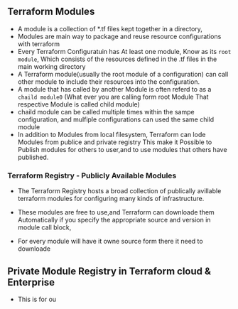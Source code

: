 ## Terraform Modules
- A module is a collection of *.tf files kept together in a directory,
- Modules are main way to package and reuse resource configurations with terraform 
- Every Terraform Configuratuin has At least one module, Know as its `root module`, Which consists of the resources defined in the .tf files in the main working directory 
- A Terraform module(usually the root module of a configuration) can call other module to include their resources into the configuration.
- A module that has called by another Module is often referd to as a `chaild module0` (What ever you are calling form root Module That respective Module is called child module)
- chaild module can be called multiple times within the sampe configuration, and mulfiple configurations can used the same child module
- In addition to Modules from local filesystem, Terraform can lode Modules from publice and private registry
This make it Possible to Publish modules for others to user,and to use modules that others have published.

### Terraform Registry - Publicly Available Modules
- The Terraform Registry hosts a broad collection of publically avillable terraform modules for configuring many kinds of infrastructure.
- These modules are free to use,and Terraform can downloade them Automatically if you specify the appropriate source and version in module call block,

- For every module will have it owne source form there it need to downloade

## Private Module Registry in Terraform cloud & Enterprise
- This is for ou

